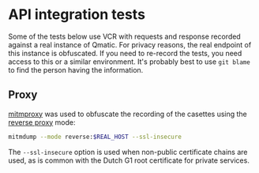 # API integration tests

Some of the tests below use VCR with requests and response recorded against a real instance of
Qmatic. For privacy reasons, the real endpoint of this instance is obfuscated. If you need to
re-record the tests, you need access to this or a similar environment. It's probably best to use
`git blame` to find the person having the information.

## Proxy

[mitmproxy](https://github.com/mitmproxy/mitmproxy) was used to obfuscate the recording of the
casettes using the [reverse proxy](https://docs.mitmproxy.org/stable/concepts-modes/#reverse-proxy)
mode:

```bash
mitmdump --mode reverse:$REAL_HOST --ssl-insecure
```

The `--ssl-insecure` option is used when non-public certificate chains are used, as is common with
the Dutch G1 root certificate for private services.
